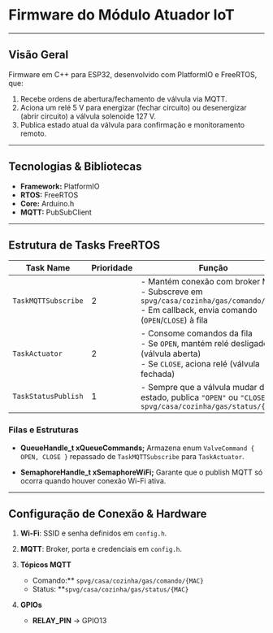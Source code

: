 # Firmware do Módulo Atuador IoT

---

## Visão Geral

Firmware em C++ para ESP32, desenvolvido com PlatformIO e FreeRTOS, que:

1. Recebe ordens de abertura/fechamento de válvula via MQTT.
2. Aciona um relé 5 V para energizar (fechar circuito) ou desenergizar (abrir circuito) a válvula solenoide 127 V.
3. Publica estado atual da válvula para confirmação e monitoramento remoto.

---

## Tecnologias & Bibliotecas

* **Framework:** PlatformIO
* **RTOS:** FreeRTOS
* **Core:** Arduino.h
* **MQTT:** PubSubClient

---

## Estrutura de Tasks FreeRTOS

| Task Name           | Prioridade | Função                                                                                                                                           | Periodicidade       |
| ------------------- | ---------- | ------------------------------------------------------------------------------------------------------------------------------------------------ | ------------------- |
| `TaskMQTTSubscribe` | 2          | - Mantém conexão com broker MQTT<br>- Subscreve em `spvg/casa/cozinha/gas/comando/{MAC}`<br>- Em callback, envia comando (`OPEN`/`CLOSE`) à fila | Inicial + loop      |
| `TaskActuator`      | 2          | - Consome comandos da fila<br>- Se `OPEN`, mantém relé desligado (válvula aberta)<br>- Se `CLOSE`, aciona relé (válvula fechada)                 | Imediato ao receber |
| `TaskStatusPublish` | 1          | - Sempre que a válvula mudar de estado, publica `"OPEN"` ou `"CLOSE"` em `spvg/casa/cozinha/gas/status/{MAC}`                                    | Sob evento          |

### Filas e Estruturas

* **QueueHandle\_t xQueueCommands;**
  Armazena enum `ValveCommand { OPEN, CLOSE }` repassado de `TaskMQTTSubscribe` para `TaskActuator`.

* **SemaphoreHandle\_t xSemaphoreWiFi;**
  Garante que o publish MQTT só ocorra quando houver conexão Wi-Fi ativa.

---

## Configuração de Conexão & Hardware

1. **Wi-Fi**: SSID e senha definidos em `config.h`.
2. **MQTT**: Broker, porta e credenciais em `config.h`.
3. **Tópicos MQTT**

   * Comando:\*\* `spvg/casa/cozinha/gas/comando/{MAC}`
   * Status: \*\*`spvg/casa/cozinha/gas/status/{MAC}`
4. **GPIOs**

   * **RELAY\_PIN** → GPIO13
